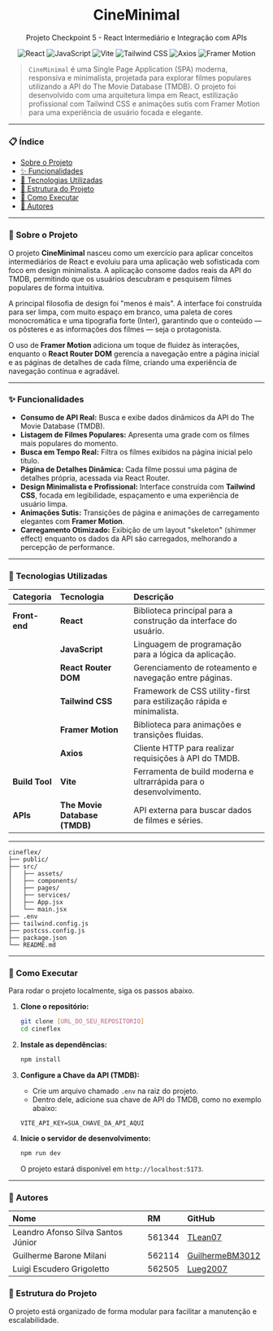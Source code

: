 <h1 align="center">CineMinimal</h1>
<p align="center">Projeto Checkpoint 5 - React Intermediário e Integração com APIs</p>

<p align="center">
  <img src="https://img.shields.io/badge/Framework-React-blue.svg" alt="React">
  <img src="https://img.shields.io/badge/Linguagem-JavaScript-yellow.svg" alt="JavaScript">
  <img src="https://img.shields.io/badge/Build_Tool-Vite-purple.svg" alt="Vite">
  <img src="https://img.shields.io/badge/Framework-Tailwind_CSS-06B6D4.svg" alt="Tailwind CSS">
  <img src="https://img.shields.io/badge/Library-Axios-blue.svg" alt="Axios">
  <img src="https://img.shields.io/badge/Framework-Framer_Motion-purple.svg" alt="Framer Motion">
</p>

> `CineMinimal` é uma Single Page Application (SPA) moderna, responsiva e minimalista, projetada para explorar filmes populares utilizando a API do The Movie Database (TMDB). O projeto foi desenvolvido com uma arquitetura limpa em React, estilização profissional com Tailwind CSS e animações sutis com Framer Motion para uma experiência de usuário focada e elegante.

---

### 📋 Índice

- [Sobre o Projeto](#-sobre-o-projeto)
- [✨ Funcionalidades](#-funcionalidades)
- [🚀 Tecnologias Utilizadas](#-tecnologias-utilizadas)
- [📁 Estrutura do Projeto](#-estrutura-do-projeto)
- [🔧 Como Executar](#-como-executar)
- [👥 Autores](#-autores)

---

### 📖 Sobre o Projeto

O projeto **CineMinimal** nasceu como um exercício para aplicar conceitos intermediários de React e evoluiu para uma aplicação web sofisticada com foco em design minimalista. A aplicação consome dados reais da API do TMDB, permitindo que os usuários descubram e pesquisem filmes populares de forma intuitiva.

A principal filosofia de design foi "menos é mais". A interface foi construída para ser limpa, com muito espaço em branco, uma paleta de cores monocromática e uma tipografia forte (Inter), garantindo que o conteúdo — os pôsteres e as informações dos filmes — seja o protagonista.

O uso de **Framer Motion** adiciona um toque de fluidez às interações, enquanto o **React Router DOM** gerencia a navegação entre a página inicial e as páginas de detalhes de cada filme, criando uma experiência de navegação contínua e agradável.

---

### ✨ Funcionalidades

- **Consumo de API Real:** Busca e exibe dados dinâmicos da API do The Movie Database (TMDB).
- **Listagem de Filmes Populares:** Apresenta uma grade com os filmes mais populares do momento.
- **Busca em Tempo Real:** Filtra os filmes exibidos na página inicial pelo título.
- **Página de Detalhes Dinâmica:** Cada filme possui uma página de detalhes própria, acessada via React Router.
- **Design Minimalista e Profissional:** Interface construída com **Tailwind CSS**, focada em legibilidade, espaçamento e uma experiência de usuário limpa.
- **Animações Sutis:** Transições de página e animações de carregamento elegantes com **Framer Motion**.
- **Carregamento Otimizado:** Exibição de um layout "skeleton" (shimmer effect) enquanto os dados da API são carregados, melhorando a percepção de performance.

---

### 🚀 Tecnologias Utilizadas

| Categoria | Tecnologia | Descrição |
| :--- | :--- | :--- |
| **Front-end** | **React** | Biblioteca principal para a construção da interface do usuário. |
| | **JavaScript**| Linguagem de programação para a lógica da aplicação. |
| | **React Router DOM**| Gerenciamento de roteamento e navegação entre páginas. |
| | **Tailwind CSS** | Framework de CSS utility-first para estilização rápida e minimalista. |
| | **Framer Motion**| Biblioteca para animações e transições fluidas. |
| | **Axios** | Cliente HTTP para realizar requisições à API do TMDB. |
| **Build Tool**| **Vite** | Ferramenta de build moderna e ultrarrápida para o desenvolvimento. |
| **APIs**| **The Movie Database (TMDB)** | API externa para buscar dados de filmes e séries. |

---

```
cineflex/
├── public/
├── src/
│   ├── assets/
│   ├── components/
│   ├── pages/
│   ├── services/
│   ├── App.jsx
│   └── main.jsx
├── .env
├── tailwind.config.js
├── postcss.config.js
├── package.json
└── README.md
```
---

### 🔧 Como Executar

Para rodar o projeto localmente, siga os passos abaixo.

1.  **Clone o repositório:**
    ```bash
    git clone [URL_DO_SEU_REPOSITORIO]
    cd cineflex
    ```

2.  **Instale as dependências:**
    ```bash
    npm install
    ```

3.  **Configure a Chave da API (TMDB):**
    * Crie um arquivo chamado `.env` na raiz do projeto.
    * Dentro dele, adicione sua chave de API do TMDB, como no exemplo abaixo:
    ```
    VITE_API_KEY=SUA_CHAVE_DA_API_AQUI
    ```

4.  **Inicie o servidor de desenvolvimento:**
    ```bash
    npm run dev
    ```
    O projeto estará disponível em `http://localhost:5173`.

---

### 👥 Autores

| Nome | RM | GitHub |
| :--- | :--- | :--- |
| Leandro Afonso Silva Santos Júnior | 561344 | [TLean07](https://github.com/TLean07) |
| Guilherme Barone Milani | 562114 | [GuilhermeBM3012](https://github.com/GuilhermeBM3012) |
| Luigi Escudero Grigoletto | 562505 | [Lueg2007](https://github.com/Lueg2007) |


### 📁 Estrutura do Projeto

O projeto está organizado de forma modular para facilitar a manutenção e escalabilidade.
